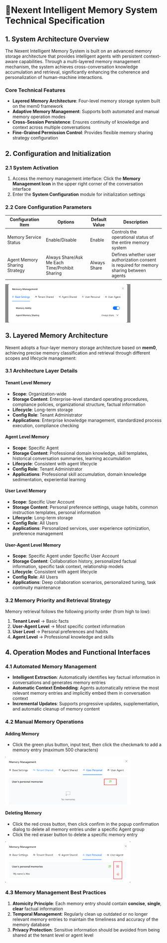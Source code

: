 # 🧠Nexent Intelligent Memory System Technical Specification

## 1. System Architecture Overview

The Nexent Intelligent Memory System is built on an advanced memory storage architecture that provides intelligent agents with persistent context-aware capabilities. Through a multi-layered memory management mechanism, the system achieves cross-conversation knowledge accumulation and retrieval, significantly enhancing the coherence and personalization of human-machine interactions.

### Core Technical Features
- **Layered Memory Architecture**: Four-level memory storage system built on the mem0 framework
- **Adaptive Memory Management**: Supports both automated and manual memory operation modes
- **Cross-Session Persistence**: Ensures continuity of knowledge and context across multiple conversations
- **Fine-Grained Permission Control**: Provides flexible memory sharing strategy configuration


## 2. Configuration and Initialization

### 2.1 System Activation
1. Access the memory management interface: Click the **Memory Management Icon** in the upper right corner of the conversation interface
2. Enter the **System Configuration** module for initialization settings

### 2.2 Core Configuration Parameters

| Configuration Item | Options | Default Value | Description |
|-------------------|---------|---------------|-------------|
| Memory Service Status | Enable/Disable | Enable | Controls the operational status of the entire memory system |
| Agent Memory Sharing Strategy | Always Share/Ask Me Each Time/Prohibit Sharing | Always Share | Defines whether user authorization consent is required for memory sharing between agents |

<div style="display: flex; justify-content: left;">
  <img src="./assets/memory/mem-config.png" style="width: 80%; height: auto;" alt="Select Agent" />
</div>


## 3. Layered Memory Architecture

Nexent adopts a four-layer memory storage architecture based on **mem0**, achieving precise memory classification and retrieval through different scopes and lifecycle management:

### 3.1 Architecture Layer Details

#### Tenant Level Memory
  - **Scope**: Organization-wide
  - **Storage Content**: Enterprise-level standard operating procedures, compliance policies, organizational structure, factual information
  - **Lifecycle**: Long-term storage
  - **Config Role**: Tenant Administrator
  - **Applications**: Enterprise knowledge management, standardized process execution, compliance checking

#### Agent Level Memory
  - **Scope**: Specific Agent
  - **Storage Content**: Professional domain knowledge, skill templates, historical conversation summaries, learning accumulation
  - **Lifecycle**: Consistent with agent lifecycle
  - **Config Role**: Tenant Administrator
  - **Applications**: Professional skill accumulation, domain knowledge sedimentation, experiential learning

#### User Level Memory
  - **Scope**: Specific User Account
  - **Storage Content**: Personal preference settings, usage habits, common instruction templates, personal information
  - **Lifecycle**: Long-term storage
  - **Config Role**: All Users
  - **Applications**: Personalized services, user experience optimization, preference management

#### User-Agent Level Memory
  - **Scope**: Specific Agent under Specific User Account
  - **Storage Content**: Collaboration history, personalized factual information, specific task context, relationship models
  - **Lifecycle**: Consistent with agent lifecycle
  - **Config Role**: All Users
  - **Applications**: Deep collaboration scenarios, personalized tuning, task continuity maintenance

### 3.2 Memory Priority and Retrieval Strategy

Memory retrieval follows the following priority order (from high to low):
1. **Tenant Level** → Basic facts
2. **User-Agent Level** → Most specific context information
3. **User Level** → Personal preferences and habits
4. **Agent Level** → Professional knowledge and skills


## 4. Operation Modes and Functional Interfaces

### 4.1 Automated Memory Management
- **Intelligent Extraction**: Automatically identifies key factual information in conversations and generates memory entries
- **Automatic Context Embedding**: Agents automatically retrieve the most relevant memory entries and implicitly embed them in conversation context
- **Incremental Updates**: Supports progressive updates, supplementation, and automatic cleanup of memory content

### 4.2 Manual Memory Operations

#### Adding Memory
- Click the green plus button, input text, then click the checkmark to add a memory entry (maximum 500 characters)

<div style="display: flex; justify-content: left;">
  <img src="./assets/memory/add-mem.png" style="width: 80%; height: auto;" alt="Select Agent" />
</div>

#### Deleting Memory
- Click the red cross button, then click confirm in the popup confirmation dialog to delete all memory entries under a specific Agent group
- Click the red eraser button to delete a specific memory entry

<div style="display: flex; justify-content: left;">
  <img src="./assets/memory/delete-mem.png" style="width: 80%; height: auto;" alt="Select Agent" />
</div>

### 4.3 Memory Management Best Practices

1. **Atomicity Principle**: Each memory entry should contain **concise**, **single**, **clear** factual information
2. **Temporal Management**: Regularly clean up outdated or no longer relevant memory entries to maintain the timeliness and accuracy of the memory database
3. **Privacy Protection**: Sensitive information should be avoided from being shared at the tenant level or agent level 